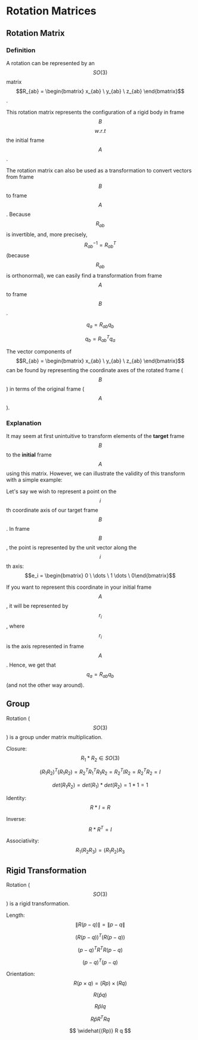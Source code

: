 # Rotation Matrices

## Rotation Matrix

### Definition

A rotation can be represented by an$$SO(3)$$ matrix $$R_{ab} = \begin{bmatrix} x_{ab} \ y_{ab} \ z_{ab} \end{bmatrix}$$.

This rotation matrix represents the configuration of a rigid body in frame $$B$$ $$w.r.t$$ the initial frame $$A$$.

The rotation matrix can also be used as a transformation to convert vectors from frame $$B$$ to frame $$A$$. Because $$R_{ab}$$ is invertible, and, more precisely, $$R_{ab}^{-1} = R_{ab}^T$$ \(because $$R_{ab}$$ is orthonormal\), we can easily find a transformation from frame $$A$$ to frame $$B$$.

$$
q_a = R_{ab} q_b
$$

$$
q_b = R_{ab}^T q_a
$$

The vector components of $$R_{ab} = \begin{bmatrix} x_{ab} \ y_{ab} \ z_{ab} \end{bmatrix}$$ can be found by representing the coordinate axes of the rotated frame \($$B$$\) in terms of the original frame \($$A$$\).

### Explanation

It may seem at first unintuitive to transform elements of the **target** frame $$B$$ to the **initial** frame $$A$$ using this matrix. However, we can illustrate the validity of this transform with a simple example:

Let's say we wish to represent a point on the $$i$$th coordinate axis of our target frame $$B$$. In frame $$B$$, the point is represented by the unit vector along the $$i$$th axis:$$e_i = \begin{bmatrix} 0 \ \dots \ 1 \dots \ 0\end{bmatrix}$$

If you want to represent this coordinate in your initial frame $$A$$, it will be represented by $$r_i$$, where $$r_i$$ is the axis represented in frame $$A$$. Hence, we get that $$q_a = R_{ab} q_b$$ \(and not the other way around\).

## Group

Rotation \($$SO(3)$$\) is a group under matrix multiplication.

Closure: $$ R_1 * R_2 \in SO(3)$$

$$
(R_1 R_2)^T (R_1 R_2) = 
R_2 ^T R_1 ^T R_1 R_2 =
R_2^T I R_2 =
R_2^T R_2 =
I
$$

$$
det(R_1 R_2) = det(R_1) * det(R_2) = 1 * 1 = 1
$$

Identity: $$ R * I = R$$

Inverse: $$ R * R^T = I$$

Associativity: $$ R_1 (R_2 R_3) = (R_1 R_2) R_3$$

## Rigid Transformation

Rotation \($$SO(3)$$\) is a rigid transformation.

Length: $$\lVert R(p - q) \rVert = \lVert p - q \rVert$$

$$
(R (p - q))^T (R (p - q))
$$

$$
(p - q)^T R^T R (p - q)
$$

$$
(p - q)^T (p -q)
$$

Orientation: $$ R(p \times q) = (Rp) \times (Rq)$$

$$
R(\hat{p}q)
$$

$$
R \hat{p} I q
$$

$$
R \hat{p} R^T R q
$$

$$
\widehat{(Rp)} R q
$$

